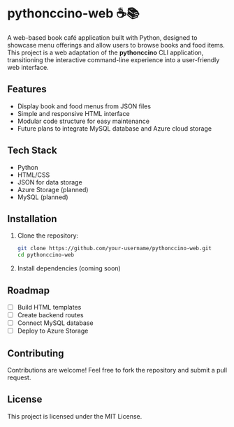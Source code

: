 # pythonccino-web ☕📚

A web-based book café application built with Python, designed to showcase menu offerings and allow users to browse books and food items. This project is a web adaptation of the **pythonccino** CLI application, transitioning the interactive command-line experience into a user-friendly web interface.

## Features
- Display book and food menus from JSON files
- Simple and responsive HTML interface
- Modular code structure for easy maintenance
- Future plans to integrate MySQL database and Azure cloud storage

## Tech Stack
- Python
- HTML/CSS
- JSON for data storage
- Azure Storage (planned)
- MySQL (planned)

## Installation
1. Clone the repository:
   ```sh
   git clone https://github.com/your-username/pythonccino-web.git
   cd pythonccino-web
   ```
2. Install dependencies (coming soon)

## Roadmap
- [ ] Build HTML templates
- [ ] Create backend routes
- [ ] Connect MySQL database
- [ ] Deploy to Azure Storage

## Contributing
Contributions are welcome! Feel free to fork the repository and submit a pull request.

## License
This project is licensed under the MIT License.
